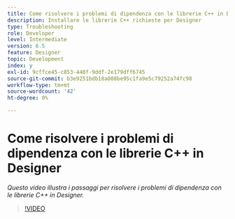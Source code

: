 ```yaml
---
title: Come risolvere i problemi di dipendenza con le librerie C++ in Designer
description: Installare le librerie C++ richieste per Designer
type: Troubleshooting
role: Developer
level: Intermediate
version: 6.5
feature: Designer
topic: Development
index: y
exl-id: 9cffce45-c853-440f-9ddf-2e179dff6745
source-git-commit: b3e9251bdb18a008be95c1fa9e5c79252a74fc98
workflow-type: tm+mt
source-wordcount: '42'
ht-degree: 0%

---
```


# Come risolvere i problemi di dipendenza con le librerie C++ in Designer

*Questo video illustra i passaggi per risolvere i problemi di dipendenza con le librerie C++ in Designer.*

>[!VIDEO](https://video.tv.adobe.com/v/335576?quality=12&learn=on)
